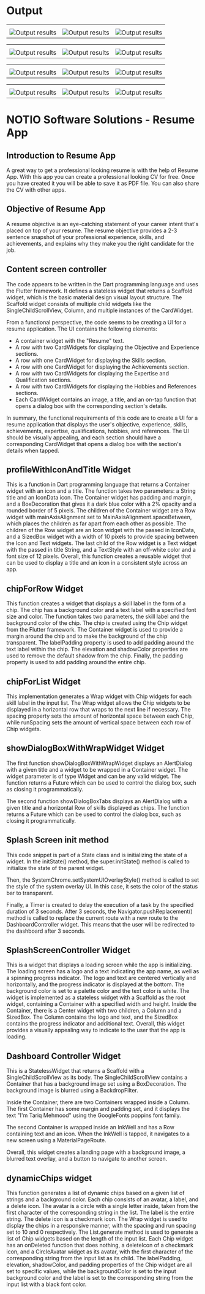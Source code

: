 
<h1>Output</h1>
<table>
    <tr>
        <th></th>
        <th></th>
        <th></th>
    </tr>
    <tr>
        <td><img src= "https://github.com/TariqMehmood1004/resumeApp/blob/main/output/1.jpg" alt="Output results"></td>
        <td><img src= "https://github.com/TariqMehmood1004/resumeApp/blob/main/output/2.jpg" alt="Output results"></td>
        <td><img src= "https://github.com/TariqMehmood1004/resumeApp/blob/main/output/3.jpg" alt="Output results"></td>
    </tr>
</table>

<table>
    <tr>
        <th></th>
        <th></th>
        <th></th>
    </tr>
    <tr>
        <td><img src= "https://github.com/TariqMehmood1004/resumeApp/blob/main/output/2.1.jpg" alt="Output results"></td>
        <td><img src= "https://github.com/TariqMehmood1004/resumeApp/blob/main/output/3.1.jpg" alt="Output results"></td>
        <td><img src= "https://github.com/TariqMehmood1004/resumeApp/blob/main/output/4.jpg" alt="Output results"></td>
    </tr>
</table>

<table>
    <tr>
        <th></th>
        <th></th>
        <th></th>
    </tr>
    <tr>
        <td><img src= "https://github.com/TariqMehmood1004/resumeApp/blob/main/output/4.1.jpg" alt="Output results"></td>
        <td><img src= "https://github.com/TariqMehmood1004/resumeApp/blob/main/output/5.jpg" alt="Output results"></td>
        <td><img src= "https://github.com/TariqMehmood1004/resumeApp/blob/main/output/5.1.jpg" alt="Output results"></td>
    </tr>
</table>

<table>
    <tr>
        <th></th>
        <th></th>
        <th></th>
    </tr>
    <tr>
        <td><img src= "https://github.com/TariqMehmood1004/resumeApp/blob/main/output/6.jpg" alt="Output results"></td>
        <td><img src= "https://github.com/TariqMehmood1004/resumeApp/blob/main/output/5.1.jpg" alt="Output results"></td>
        <td><img src= "https://github.com/TariqMehmood1004/resumeApp/blob/main/output/7.1.jpg" alt="Output results"></td>
    </tr>
</table>

# NOTIO Software Solutions - Resume App
## Introduction to Resume App
A great way to get a professional looking resume is with the help of Resume App. With this app you can create a professional looking CV for free. Once you have created it you will be able to save it as PDF file. You can also share the CV with other apps.

## Objective of Resume App
A resume objective is an eye-catching statement of your career intent that's placed on top of your resume. The resume objective provides a 2-3 sentence snapshot of your professional experience, skills, and achievements, and explains why they make you the right candidate for the job.

## Content screen controller
The code appears to be written in the Dart programming language and uses the Flutter framework. It defines a stateless widget that returns a Scaffold widget, which is the basic material design visual layout structure. The Scaffold widget consists of multiple child widgets like the SingleChildScrollView, Column, and multiple instances of the CardWidget.

From a functional perspective, the code seems to be creating a UI for a resume application. The UI contains the following elements:
- A container widget with the "Resume" text.
- A row with two CardWidgets for displaying the Objective and Experience sections.
- A row with one CardWidget for displaying the Skills section.
- A row with one CardWidget for displaying the Achievements section.
- A row with two CardWidgets for displaying the Expertise and Qualification sections.
- A row with two CardWidgets for displaying the Hobbies and References sections.
- Each CardWidget contains an image, a title, and an on-tap function that opens a dialog box with the corresponding section's details.

In summary, the functional requirements of this code are to create a UI for a resume application that displays the user's objective, experience, skills, achievements, expertise, qualifications, hobbies, and references. The UI should be visually appealing, and each section should have a corresponding CardWidget that opens a dialog box with the section's details when tapped.

## profileWithIconAndTitle Widget
This is a function in Dart programming language that returns a Container widget with an icon and a title. The function takes two parameters: a String title and an IconData icon. The Container widget has padding and margin, and a BoxDecoration that gives it a dark blue color with a 2% opacity and a rounded border of 5 pixels. The children of the Container widget are a Row widget with mainAxisAlignment set to MainAxisAlignment.spaceBetween, which places the children as far apart from each other as possible. The children of the Row widget are an Icon widget with the passed in IconData, and a SizedBox widget with a width of 10 pixels to provide spacing between the Icon and Text widgets. The last child of the Row widget is a Text widget with the passed in title String, and a TextStyle with an off-white color and a font size of 12 pixels. Overall, this function creates a reusable widget that can be used to display a title and an icon in a consistent style across an app.

## chipForRow Widget
This function creates a widget that displays a skill label in the form of a chip. The chip has a background color and a text label with a specified font size and color. The function takes two parameters, the skill label and the background color of the chip. The chip is created using the Chip widget from the Flutter framework. The Container widget is used to provide a margin around the chip and to make the background of the chip transparent. The labelPadding property is used to add padding around the text label within the chip. The elevation and shadowColor properties are used to remove the default shadow from the chip. Finally, the padding property is used to add padding around the entire chip.

## chipForList Widget
This implementation generates a Wrap widget with Chip widgets for each skill label in the input list. The Wrap widget allows the Chip widgets to be displayed in a horizontal row that wraps to the next line if necessary. The spacing property sets the amount of horizontal space between each Chip, while runSpacing sets the amount of vertical space between each row of Chip widgets.

## showDialogBoxWithWrapWidget Widget
The first function showDialogBoxWithWrapWidget displays an AlertDialog with a given title and a widget to be wrapped in a Container widget. The widget parameter is of type Widget and can be any valid widget. The function returns a Future which can be used to control the dialog box, such as closing it programmatically.

The second function showDialogBoxTabs displays an AlertDialog with a given title and a horizontal Row of skills displayed as chips. The function returns a Future which can be used to control the dialog box, such as closing it programmatically.

## Splash Screen init method
This code snippet is part of a State class and is initializing the state of a widget. In the initState() method, the super.initState() method is called to initialize the state of the parent widget.

Then, the SystemChrome.setSystemUIOverlayStyle() method is called to set the style of the system overlay UI. In this case, it sets the color of the status bar to transparent.

Finally, a Timer is created to delay the execution of a task by the specified duration of 3 seconds. After 3 seconds, the Navigator.pushReplacement() method is called to replace the current route with a new route to the DashboardController widget. This means that the user will be redirected to the dashboard after 3 seconds.

## SplashScreenController Widget
This is a widget that displays a loading screen while the app is initializing. The loading screen has a logo and a text indicating the app name, as well as a spinning progress indicator. The logo and text are centered vertically and horizontally, and the progress indicator is displayed at the bottom. The background color is set to a palette color and the text color is white. The widget is implemented as a stateless widget with a Scaffold as the root widget, containing a Container with a specified width and height. Inside the Container, there is a Center widget with two children, a Column and a SizedBox. The Column contains the logo and text, and the SizedBox contains the progress indicator and additional text. Overall, this widget provides a visually appealing way to indicate to the user that the app is loading.


## Dashboard Controller Widget
This is a StatelessWidget that returns a Scaffold with a SingleChildScrollView as its body. The SingleChildScrollView contains a Container that has a background image set using a BoxDecoration. The background image is blurred using a BackdropFilter.

Inside the Container, there are two Containers wrapped inside a Column. The first Container has some margin and padding set, and it displays the text "I'm Tariq Mehmood" using the GoogleFonts poppins font family.

The second Container is wrapped inside an InkWell and has a Row containing text and an icon. When the InkWell is tapped, it navigates to a new screen using a MaterialPageRoute.

Overall, this widget creates a landing page with a background image, a blurred text overlay, and a button to navigate to another screen.

## dynamicChips widget
This function generates a list of dynamic chips based on a given list of strings and a background color. Each chip consists of an avatar, a label, and a delete icon. The avatar is a circle with a single letter inside, taken from the first character of the corresponding string in the list. The label is the entire string. The delete icon is a checkmark icon.
The Wrap widget is used to display the chips in a responsive manner, with the spacing and run spacing set to 10 and 0 respectively.
The List<Widget>.generate method is used to generate a list of Chip widgets based on the length of the input list. Each Chip widget has an onDeleted function that does nothing, a deleteIcon of a checkmark icon, and a CircleAvatar widget as its avatar, with the first character of the corresponding string from the input list as its child.
The labelPadding, elevation, shadowColor, and padding properties of the Chip widget are all set to specific values, while the backgroundColor is set to the input background color and the label is set to the corresponding string from the input list with a black font color.

